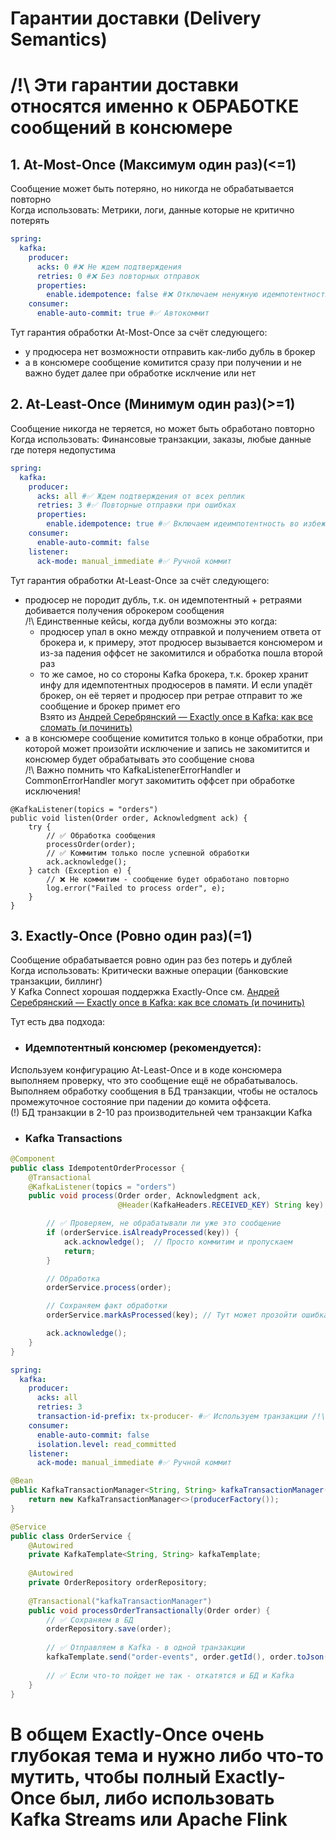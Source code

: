 # Гарантии доставки (Delivery Semantics)

# /!\ Эти гарантии доставки относятся именно к ОБРАБОТКЕ сообщений в консюмере

## 1. At-Most-Once (Максимум один раз)(<=1)
Сообщение может быть потеряно, но никогда не обрабатывается повторно  
Когда использовать: Метрики, логи, данные которые не критично потерять

```yaml
spring:
  kafka:
    producer:
      acks: 0 #❌ Не ждем подтверждения
      retries: 0 #❌ Без повторных отправок
      properties:
        enable.idempotence: false #❌ Отключаем ненужную идемпотентность для оптимизации [Default: true]
    consumer:
      enable-auto-commit: true #✅ Автокоммит
```
Тут гарантия обработки At-Most-Once за счёт следующего:  
- у продюсера нет возможности отправить как-либо дубль в брокер  
- а в консюмере сообщение комитится сразу при получении и не важно будет далее при обработке исклчение или нет

## 2. At-Least-Once (Минимум один раз)(>=1)
Сообщение никогда не теряется, но может быть обработано повторно  
Когда использовать: Финансовые транзакции, заказы, любые данные где потеря недопустима

```yaml
spring:
  kafka:
    producer:
      acks: all #✅ Ждем подтверждения от всех реплик
      retries: 3 #✅ Повторные отправки при ошибках
      properties:
        enable.idempotence: true #✅ Включаем идеимпотентность во избежание дублей в брокере
    consumer:
      enable-auto-commit: false
    listener:
      ack-mode: manual_immediate #✅ Ручной коммит
```
Тут гарантия обработки At-Least-Once за счёт следующего:  
- продюсер не породит дубль, т.к. он идемпотентный + ретраями добивается получения оброкером сообщения  
/!\ Единственные кейсы, когда дубли возможны это когда:  
  - продюсер упал в окно между отправкой и получением ответа от брокера и, к примеру, этот продюсер вызывается консюмером и из-за падения оффсет не закомитился и обработка пошла второй раз
  - то же самое, но со стороны Kafka брокера, т.к. брокер хранит инфу для идемпотентных продюсеров в памяти. И если упадёт брокер, он её теряет и продюсер при ретрае отправит то же сообщение и брокер примет его  
  Взято из [Андрей Серебрянский — Exactly once в Kafka: как все сломать (и починить)](https://www.youtube.com/watch?v=8Ef2V9UacfU)
- а в консюмере сообщение комитится только в конце обработки, при которой может произойти исключение 
и запись не закомитится и консюмер будет обрабатывать это сообщение снова  
/!\ Важно помнить что KafkaListenerErrorHandler и CommonErrorHandler могут закомитить оффсет при обработке исключения!
```
@KafkaListener(topics = "orders")
public void listen(Order order, Acknowledgment ack) {
    try {
        // ✅ Обработка сообщения
        processOrder(order);
        // ✅ Коммитим только после успешной обработки
        ack.acknowledge();
    } catch (Exception e) {
        // ❌ Не коммитим - сообщение будет обработано повторно
        log.error("Failed to process order", e);
    }
}
```

## 3. Exactly-Once (Ровно один раз)(=1)
Сообщение обрабатывается ровно один раз без потерь и дублей  
Когда использовать: Критически важные операции (банковские транзакции, биллинг)  
У Kafka Connect хорошая поддержка Exactly-Once см. [Андрей Серебрянский — Exactly once в Kafka: как все сломать (и починить)](https://www.youtube.com/watch?v=8Ef2V9UacfU)  

Тут есть два подхода:  
- ### Идемпотентный консюмер (рекомендуется):  
Используем конфигурацию At-Least-Once и в коде консюмера выполняем проверку, что это сообщение ещё не обрабатывалось.  
Выполняем обработку сообщения в БД транзакции, чтобы не осталось промежуточное состояние при падении до комита оффсета.  
(!) БД транзакции в 2-10 раз производительней чем транзакции Kafka

- ### Kafka Transactions


```java
@Component
public class IdempotentOrderProcessor {
    @Transactional
    @KafkaListener(topics = "orders")
    public void process(Order order, Acknowledgment ack,
                        @Header(KafkaHeaders.RECEIVED_KEY) String key) {

        // ✅ Проверяем, не обрабатывали ли уже это сообщение
        if (orderService.isAlreadyProcessed(key)) {
            ack.acknowledge();  // Просто коммитим и пропускаем
            return;
        }

        // Обработка
        orderService.process(order);

        // Сохраняем факт обработки
        orderService.markAsProcessed(key); // Тут может прозойти ошибка, поэтому выполняем в @Transactional

        ack.acknowledge();
    }
}
```

```yaml
spring:
  kafka:
    producer:
      acks: all
      retries: 3
      transaction-id-prefix: tx-producer- #✅ Используем транзакции /!\ У каждой поды сервиса эта пропертя должа быть своя!
    consumer:
      enable-auto-commit: false
      isolation.level: read_committed
    listener:
      ack-mode: manual_immediate #✅ Ручной коммит
```
```java
@Bean
public KafkaTransactionManager<String, String> kafkaTransactionManager() {
    return new KafkaTransactionManager<>(producerFactory());
}
```
```java
@Service
public class OrderService {
    @Autowired
    private KafkaTemplate<String, String> kafkaTemplate;
    
    @Autowired
    private OrderRepository orderRepository;
    
    @Transactional("kafkaTransactionManager")
    public void processOrderTransactionally(Order order) {
        // ✅ Сохраняем в БД
        orderRepository.save(order);
        
        // ✅ Отправляем в Kafka - в одной транзакции
        kafkaTemplate.send("order-events", order.getId(), order.toJson());
        
        // ✅ Если что-то пойдет не так - откатятся и БД и Kafka
    }
}
```

# В общем Exactly-Once очень глубокая тема и нужно либо что-то мутить, чтобы полный Exactly-Once был, либо использовать Kafka Streams или Apache Flink
